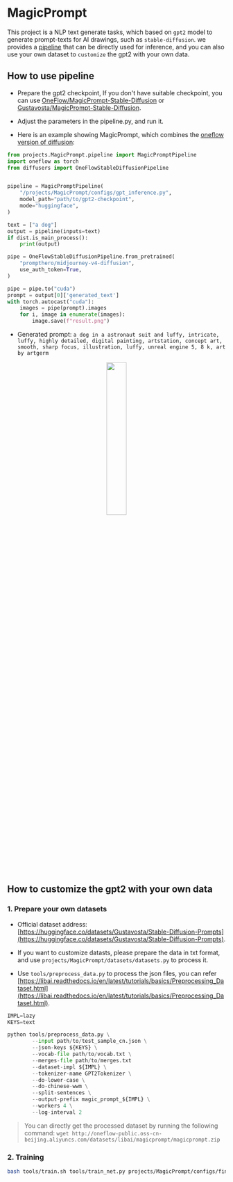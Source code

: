 # MagicPrompt

This project is a NLP text generate tasks, which based on `gpt2` model to generate prompt-texts for AI drawings, such as `stable-diffusion`. we provides a [pipeline](./pipeline.py) that can be directly used for inference, and you can also use your own dataset to `customize` the gpt2 with your own data.

## How to use pipeline

- Prepare the gpt2 checkpoint, If you don't have suitable checkpoint, you can use [OneFlow/MagicPrompt-Stable-Diffusion](https://oneflow-public.oss-cn-beijing.aliyuncs.com/datasets/libai/magicprompt/OneFlow-MagicPrompt-Stable_Diffusion.zip) or [Gustavosta/MagicPrompt-Stable-Diffusion](https://huggingface.co/Gustavosta/MagicPrompt-Stable-Diffusion?text=My+name+is+Merve+and+my+favorite).

- Adjust the parameters in the pipeline.py, and run it.

- Here is an example showing MagicPrompt, which combines the [oneflow version of diffusion](https://github.com/Oneflow-Inc/diffusers/wiki/How-to-Run-OneFlow-Stable-Diffusion):

```python
from projects.MagicPrompt.pipeline import MagicPromptPipeline
import oneflow as torch
from diffusers import OneFlowStableDiffusionPipeline


pipeline = MagicPromptPipeline(
    "/projects/MagicPrompt/configs/gpt_inference.py",
    model_path="path/to/gpt2-checkpoint",
    mode="huggingface",
)

text = ["a dog"]
output = pipeline(inputs=text)
if dist.is_main_process():
    print(output)

pipe = OneFlowStableDiffusionPipeline.from_pretrained(
    "prompthero/midjourney-v4-diffusion",
    use_auth_token=True,
)

pipe = pipe.to("cuda")
prompt = output[0]['generated_text']
with torch.autocast("cuda"):
    images = pipe(prompt).images
    for i, image in enumerate(images):
        image.save(f"result.png")

```
- Generated prompt: `a dog in a astronaut suit and luffy, intricate, luffy, highly detailed, digital painting, artstation, concept art, smooth, sharp focus, illustration, luffy, unreal engine 5, 8 k, art by artgerm`
<center><img src="https://user-images.githubusercontent.com/53039617/202831136-b44a37d2-a210-4eca-9fea-1a01976e92df.png" width="30%"></center>


## How to customize the gpt2 with your own data

### 1. Prepare your own datasets

- Official dataset address: [https://huggingface.co/datasets/Gustavosta/Stable-Diffusion-Prompts](https://huggingface.co/datasets/Gustavosta/Stable-Diffusion-Prompts).

- If you want to customize datasts, please prepare the data in txt format, and use `projects/MagicPrompt/datasets/datasets.py` to process it.

- Use `tools/preprocess_data.py` to process the json files, you can refer [https://libai.readthedocs.io/en/latest/tutorials/basics/Preprocessing_Dataset.html](https://libai.readthedocs.io/en/latest/tutorials/basics/Preprocessing_Dataset.html).

```python
IMPL=lazy
KEYS=text

python tools/preprocess_data.py \
        --input path/to/test_sample_cn.json \
        --json-keys ${KEYS} \
        --vocab-file path/to/vocab.txt \
        --merges-file path/to/merges.txt
        --dataset-impl ${IMPL} \
        --tokenizer-name GPT2Tokenizer \
        --do-lower-case \
        --do-chinese-wwm \
        --split-sentences \
        --output-prefix magic_prompt_${IMPL} \
        --workers 4 \
        --log-interval 2
```

> You can directly get the processed dataset by running the following command: 
> `wget http://oneflow-public.oss-cn-beijing.aliyuncs.com/datasets/libai/magicprompt/magicprompt.zip`


### 2. Training

```bash 
bash tools/train.sh tools/train_net.py projects/MagicPrompt/configs/finetune.py 1
```
